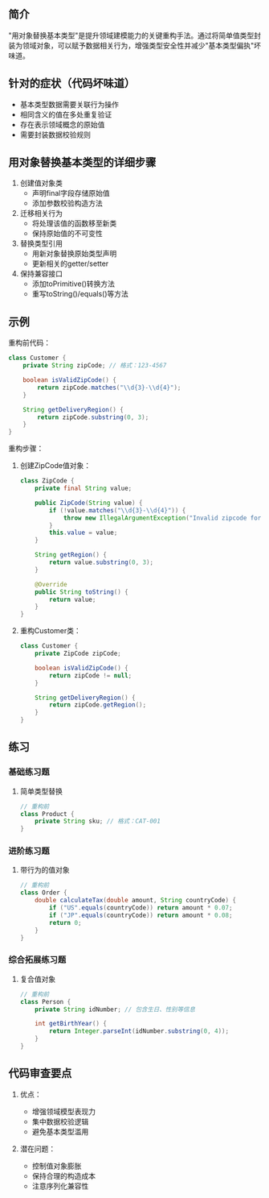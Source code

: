 ## 简介
"用对象替换基本类型"是提升领域建模能力的关键重构手法。通过将简单值类型封装为领域对象，可以赋予数据相关行为，增强类型安全性并减少"基本类型偏执"坏味道。

## 针对的症状（代码坏味道）
- 基本类型数据需要关联行为操作
- 相同含义的值在多处重复验证
- 存在表示领域概念的原始值
- 需要封装数据校验规则

## 用对象替换基本类型的详细步骤
1. 创建值对象类
   - 声明final字段存储原始值
   - 添加参数校验构造方法
2. 迁移相关行为
   - 将处理该值的函数移至新类
   - 保持原始值的不可变性
3. 替换类型引用
   - 用新对象替换原始类型声明
   - 更新相关的getter/setter
4. 保持兼容接口
   - 添加toPrimitive()转换方法
   - 重写toString()/equals()等方法

## 示例
重构前代码：

```java
class Customer {
    private String zipCode; // 格式：123-4567

    boolean isValidZipCode() {
        return zipCode.matches("\\d{3}-\\d{4}");
    }

    String getDeliveryRegion() {
        return zipCode.substring(0, 3);
    }
}
```

重构步骤：
1. 创建ZipCode值对象：

    ```java
    class ZipCode {
        private final String value;
    
        public ZipCode(String value) {
            if (!value.matches("\\d{3}-\\d{4}")) {
                throw new IllegalArgumentException("Invalid zipcode format");
            }
            this.value = value;
        }
    
        String getRegion() {
            return value.substring(0, 3);
        }
    
        @Override
        public String toString() {
            return value;
        }
    }
    ```

2. 重构Customer类：

    ```java
    class Customer {
        private ZipCode zipCode;
    
        boolean isValidZipCode() {
            return zipCode != null;
        }
    
        String getDeliveryRegion() {
            return zipCode.getRegion();
        }
    }
    ```

## 练习
### 基础练习题
1. 简单类型替换

    ```java
    // 重构前
    class Product {
        private String sku; // 格式：CAT-001
    }
    ```

### 进阶练习题
1. 带行为的值对象

    ```java
    // 重构前
    class Order {
        double calculateTax(double amount, String countryCode) {
            if ("US".equals(countryCode)) return amount * 0.07;
            if ("JP".equals(countryCode)) return amount * 0.08;
            return 0;
        }
    }
    ```

### 综合拓展练习题
1. 复合值对象

    ```java
    // 重构前
    class Person {
        private String idNumber; // 包含生日、性别等信息
    
        int getBirthYear() {
            return Integer.parseInt(idNumber.substring(0, 4));
        }
    }
    ```

## 代码审查要点
1. 优点：
   - 增强领域模型表现力
   - 集中数据校验逻辑
   - 避免基本类型滥用

2. 潜在问题：
   - 控制值对象膨胀
   - 保持合理的构造成本
   - 注意序列化兼容性
